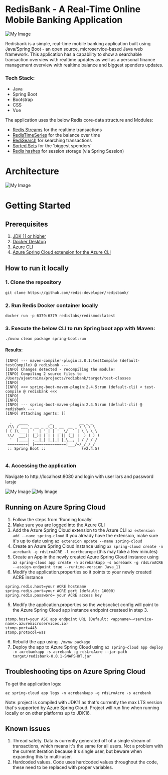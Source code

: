 # RedisBank - A Real-Time Online Mobile Banking Application 

![My Image](https://raw.githubusercontent.com/redis-developer/redisbank/main/redisbank2.png)

Redisbank is a simple, real-time mobile banking application built using Java/Spring Boot - an open source, microservice-based Java web framework. This application has a capability to show a searchable transaction overview with realtime updates as well as a personal finance management overview with realtime balance and biggest spenders updates.

### Tech Stack:

- Java
- Spring Boot
- Bootstrap
- CSS
- Vue

The application uses the below Redis core-data structure and Modules:


- [Redis Streams](https://redis.io/topics/streams-intro) for the realtime transactions
- [RedisTimeSeries](https://developer.redis.com/howtos/redistimeseries) for the balance over time
- [RediSearch](https://developer.redis.com/howtos/redisearch) for searching transactions
- [Sorted Sets](https://redis.io/commands/ZADD) for the 'biggest spenders'
- [Redis hashes](https://redis.io/topics/data-types) for session storage (via Spring Session)

# Architecture
![My Image](https://raw.githubusercontent.com/redis-developer/redisbank/main/architecture.png)

# Getting Started

## Prerequisites

1. [JDK 11 or higher](https://openjdk.java.net/install/index.html)
2. [Docker Desktop](https://www.docker.com/products/docker-desktop)
3. [Azure CLI](https://docs.microsoft.com/en-us/cli/azure/install-azure-cli)
4. [Azure Spring Cloud extension for the Azure CLI](https://docs.microsoft.com/en-us/cli/azure/spring-cloud?view=azure-cli-latest)

## How to run it locally

### 1. Clone the repository

```
git clone https://github.com/redis-developer/redisbank/
```

### 2. Run Redis Docker container locally

```
docker run -p 6379:6379 redislabs/redismod:latest
```

### 3. Execute the below CLI to run Spring boot app with Maven:

```
./mvnw clean package spring-boot:run
```
#### Results:

```
[INFO] --- maven-compiler-plugin:3.8.1:testCompile (default-testCompile) @ redisbank ---
[INFO] Changes detected - recompiling the module!
[INFO] Compiling 2 source files to /Users/ajeetraina/projects/redisbank/target/test-classes
[INFO] 
[INFO] <<< spring-boot-maven-plugin:2.4.5:run (default-cli) < test-compile @ redisbank <<<
[INFO] 
[INFO] 
[INFO] --- spring-boot-maven-plugin:2.4.5:run (default-cli) @ redisbank ---
[INFO] Attaching agents: []

  .   ____          _            __ _ _
 /\\ / ___'_ __ _ _(_)_ __  __ _ \ \ \ \
( ( )\___ | '_ | '_| | '_ \/ _` | \ \ \ \
 \\/  ___)| |_)| | | | | || (_| |  ) ) ) )
  '  |____| .__|_| |_|_| |_\__, | / / / /
 =========|_|==============|___/=/_/_/_/
 :: Spring Boot ::                (v2.4.5)


```

### 4. Accessing the application

Navigate to http://localhost:8080 and login with user lars and password larsje

![My Image](https://raw.githubusercontent.com/redis-developer/redisbank/main/redisbank1.png)
![My Image](https://raw.githubusercontent.com/redis-developer/redisbank/main/redisbank2.png)

## Running on Azure Spring Cloud

1. Follow the steps from 'Running locally'
2. Make sure you are logged into the Azure CLI
3. Add the Azure Spring Cloud extension to the Azure CLI `az extension add --name spring-cloud` If you already have the extension, make sure it's up to date using `az extension update --name spring-cloud`
2. Create an Azure Spring Cloud instance using `az spring-cloud create -n acrebank -g rdsLroACRE -l northeurope` (this may take a few minutes)
3. Create an App in the newly created Azure Spring Cloud instance using `az spring-cloud app create -n acrebankapp -s acrebank -g rdsLroACRE --assign-endpoint true --runtime-version Java_11`
4. Modify the application.properties so it points to your newly created ACRE instance

```
spring.redis.host=your ACRE hostname
spring.redis.port=your ACRE port (default: 10000)
spring.redis.password= your ACRE access key
```

5. Modify the application.properties so the websocket config will point to the Azure Spring Cloud app instance endpoint createed in step 3.

```
stomp.host=your ASC app endpoint URL (Default: <appname>-<service-name>.azuremicroservices.io)
stomp.port=443
stomp.protocol=wss
```

6. Rebuild the app using `./mvnw package`
7. Deploy the app to Azure Spring Cloud using `az spring-cloud app deploy -n acrebankapp -s acrebank -g rdsLroAcre --jar-path target/redisbank-0.0.1-SNAPSHOT.jar`

## Troubleshooting tips on Azure Spring Cloud

To get the application logs:

`az spring-cloud app logs -n acrebankapp -g rdsLroAcre -s acrebank`

Note: project is compiled with JDK11 as that's currently the max LTS version that's supported by Azure Spring Cloud. Project will run fine when running locally or on other platforms up to JDK16.

## Known issues

1. Thread safety. Data is currently generated off of a single stream of transactions, which means it's the same for all users. Not a problem with the current iteration because it's single user, but beware when expanding this to multi-user.
2. Hardcoded values. Code uses hardcoded values throughout the code, these need to be replaced with proper variables.
